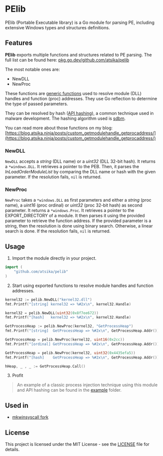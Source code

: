 # PElib

PElib (Portable Executable library) is a Go module for parsing PE, including extensive Windows types and structures definitions.

## Features

**PElib** exports multiple functions and structures related to PE parsing. The full list can be found here: [pkg.go.dev/github.com/atsika/pelib](https://pkg.go.dev/github.com/atsika/pelib) 

The most notable ones are:

- NewDLL
- NewProc

These functions are [generic functions](https://go.dev/doc/tutorial/generics#add_generic_function) used to resolve module (DLL) handles and function (proc) addresses. They use Go reflection to determine the type of passed parameters.

They can be resolved by hash ([API hashing](https://www.ired.team/offensive-security/defense-evasion/windows-api-hashing-in-malware)), a common technique used in malware development. The hashing algorithm used is [sdbm](http://www.cse.yorku.ca/~oz/hash.html#sdbm).

You can read more about those functions on my blog: [https://blog.atsika.ninja/posts/custom_getmodulehandle_getprocaddress/](https://blog.atsika.ninja/posts/custom_getmodulehandle_getprocaddress/)

### NewDLL

`NewDLL` accepts a _string_ (DLL name) or a _uint32_ (DLL 32-bit hash). It returns a `*windows.DLL`.
It retrieves a pointer to the PEB. Then, it parses the _InLoadOrderModuleList_ by comparing the DLL name or hash with the given parameter.
If the resolution fails, `nil` is returned.

### NewProc

`NewProc` takes a `*windows.DLL` as first parameters and either a _string_ (proc name), a _uint16_ (proc ordinal) or _uint32_ (proc 32-bit hash) as second parameter. It returns a `*windows.Proc`.
It retrieves a pointer to the EXPORT_DIRECTORY of a module. It then parses it using the provided parameter to retrieve the function address.
If the provided parameter is a string, then the resolution is done using binary search. Otherwise, a linear search is done.
If the resolution fails, `nil` is returned.

## Usage

1. Import the module directly in your project.

```go
import (
    "github.com/atsika/pelib"
)
```

2. Start using exported functions to resolve module handles and function addresses.

```go
kernel32 := pelib.NewDLL("kernel32.dll")
fmt.Printf("[string] kernel32 => %#2x\n", kernel32.Handle)

kernel32 = pelib.NewDLL(uint32(0x8f7ee672))
fmt.Printf("[hash]   kernel32 => %#2x\n", kernel32.Handle)

GetProcessHeap := pelib.NewProc(kernel32, "GetProcessHeap")
fmt.Printf("[string]  GetProcessHeap => %#2x\n", GetProcessHeap.Addr())

GetProcessHeap = pelib.NewProc(kernel32, uint16(0x2cc))
fmt.Printf("[ordinal] GetProcessHeap => %#2x\n", GetProcessHeap.Addr())

GetProcessHeap = pelib.NewProc(kernel32, uint32(0x4435efa5))
fmt.Printf("[hash]    GetProcessHeap => %#2x\n", GetProcessHeap.Addr())

hHeap, _ , _ := GetProcessHeap.Call()
```

3. Profit

> An example of a classic process injection technique using this module and API hashing can be found in the [example](/example) folder.

## Used in

* [mkwinsyscall fork](https://github.com/atsika/mkwinsyscall)

## License

This project is licensed under the MIT License - see the [LICENSE](LICENSE) file for details.
